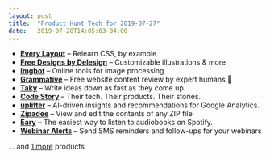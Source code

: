 ```yaml
---
layout: post
title:  "Product Hunt Tech for 2019-07-27"
date:   2019-07-28T14:05:03-04:00
---
```


* **[Every Layout](https://www.producthunt.com/posts/every-layout?utm_campaign=producthunt-api&utm_medium=api&utm_source=Application%3A+Daily+Digest+RSS+%28ID%3A+3202%29)** – Relearn CSS, by example
* **[Free Designs by Delesign](https://www.producthunt.com/posts/free-designs-by-delesign?utm_campaign=producthunt-api&utm_medium=api&utm_source=Application%3A+Daily+Digest+RSS+%28ID%3A+3202%29)** – Customizable illustrations & more
* **[Imgbot](https://www.producthunt.com/posts/imgbot?utm_campaign=producthunt-api&utm_medium=api&utm_source=Application%3A+Daily+Digest+RSS+%28ID%3A+3202%29)** – Online tools for image processing
* **[Grammative](https://www.producthunt.com/posts/grammative-1?utm_campaign=producthunt-api&utm_medium=api&utm_source=Application%3A+Daily+Digest+RSS+%28ID%3A+3202%29)** – Free website content review by expert humans 👀
* **[Taky](https://www.producthunt.com/posts/taky?utm_campaign=producthunt-api&utm_medium=api&utm_source=Application%3A+Daily+Digest+RSS+%28ID%3A+3202%29)** – Write ideas down as fast as they come up.
* **[Code Story](https://www.producthunt.com/posts/code-story-2?utm_campaign=producthunt-api&utm_medium=api&utm_source=Application%3A+Daily+Digest+RSS+%28ID%3A+3202%29)** – Their tech. Their products. Their stories.
* **[uplifter](https://www.producthunt.com/posts/uplifter-3?utm_campaign=producthunt-api&utm_medium=api&utm_source=Application%3A+Daily+Digest+RSS+%28ID%3A+3202%29)** – AI-driven insights and recommendations for Google Analytics.
* **[Zipadee](https://www.producthunt.com/posts/zipadee?utm_campaign=producthunt-api&utm_medium=api&utm_source=Application%3A+Daily+Digest+RSS+%28ID%3A+3202%29)** – View and edit the contents of any ZIP file
* **[Eary](https://www.producthunt.com/posts/eary?utm_campaign=producthunt-api&utm_medium=api&utm_source=Application%3A+Daily+Digest+RSS+%28ID%3A+3202%29)** – The easiest way to listen to audiobooks on Spotify.
* **[Webinar Alerts](https://www.producthunt.com/posts/webinar-alerts?utm_campaign=producthunt-api&utm_medium=api&utm_source=Application%3A+Daily+Digest+RSS+%28ID%3A+3202%29)** – Send SMS reminders and follow-ups for your webinars

… and [1 more](https://www.producthunt.com/tech) products